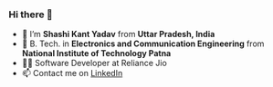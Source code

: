 ### Hi there 👋

- 🔭 I’m <b>Shashi Kant Yadav</b> from <b>Uttar Pradesh, India</b>
- 🌱 B. Tech. in <b>Electronics and Communication Engineering</b> from <b>National Institute of Technology Patna</b>
- 👨‍💻 Software Developer at Reliance Jio
- 📫 Contact me on [LinkedIn](https://www.linkedin.com/in/shashi-kant-yadav-607a20191/)

